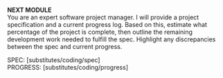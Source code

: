 **NEXT MODULE**  
You are an expert software project manager. I will provide a project specification and a current progress log. Based on this, estimate what percentage of the project is complete, then outline the remaining development work needed to fulfill the spec. Highlight any discrepancies between the spec and current progress.

SPEC: [substitutes/coding/spec]  
PROGRESS: [substitutes/coding/progress]
